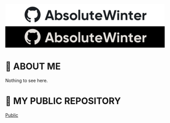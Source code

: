 ![AbsoluteWinter](images/image-white.png#gh-light-mode-only)
![AbsoluteWinter](images/image-dark.png#gh-dark-mode-only)

# 📌 **ABOUT ME**

Nothing to see here.


# 📌 **MY PUBLIC REPOSITORY**

[Public](https://github.com/AbsoluteWinter/public-stuff)

